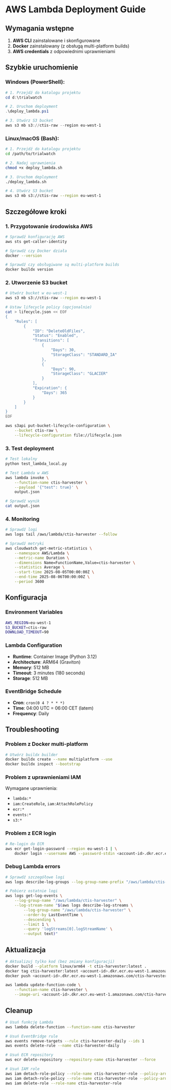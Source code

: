 # AWS Lambda Deployment Guide

## Wymagania wstępne

1. **AWS CLI** zainstalowane i skonfigurowane
2. **Docker** zainstalowany (z obsługą multi-platform builds)
3. **AWS credentials** z odpowiednimi uprawnieniami

## Szybkie uruchomienie

### Windows (PowerShell):
```powershell
# 1. Przejdź do katalogu projektu
cd d:\trialwatch

# 2. Uruchom deployment
.\deploy_lambda.ps1

# 3. Utwórz S3 bucket
aws s3 mb s3://ctis-raw --region eu-west-1
```

### Linux/macOS (Bash):
```bash
# 1. Przejdź do katalogu projektu
cd /path/to/trialwatch

# 2. Nadaj uprawnienia
chmod +x deploy_lambda.sh

# 3. Uruchom deployment
./deploy_lambda.sh

# 4. Utwórz S3 bucket
aws s3 mb s3://ctis-raw --region eu-west-1
```

## Szczegółowe kroki

### 1. Przygotowanie środowiska AWS

```bash
# Sprawdź konfigurację AWS
aws sts get-caller-identity

# Sprawdź czy Docker działa
docker --version

# Sprawdź czy obsługiwane są multi-platform builds
docker buildx version
```

### 2. Utworzenie S3 bucket

```bash
# Utwórz bucket w eu-west-1
aws s3 mb s3://ctis-raw --region eu-west-1

# Ustaw lifecycle policy (opcjonalnie)
cat > lifecycle.json << EOF
{
    "Rules": [
        {
            "ID": "DeleteOldFiles",
            "Status": "Enabled",
            "Transitions": [
                {
                    "Days": 30,
                    "StorageClass": "STANDARD_IA"
                },
                {
                    "Days": 90,
                    "StorageClass": "GLACIER"
                }
            ],
            "Expiration": {
                "Days": 365
            }
        }
    ]
}
EOF

aws s3api put-bucket-lifecycle-configuration \
    --bucket ctis-raw \
    --lifecycle-configuration file://lifecycle.json
```

### 3. Test deployment

```bash
# Test lokalny
python test_lambda_local.py

# Test Lambda w AWS
aws lambda invoke \
    --function-name ctis-harvester \
    --payload '{"test": true}' \
    output.json

# Sprawdź wynik
cat output.json
```

### 4. Monitoring

```bash
# Sprawdź logi
aws logs tail /aws/lambda/ctis-harvester --follow

# Sprawdź metryki
aws cloudwatch get-metric-statistics \
    --namespace AWS/Lambda \
    --metric-name Duration \
    --dimensions Name=FunctionName,Value=ctis-harvester \
    --statistics Average \
    --start-time 2025-08-05T00:00:00Z \
    --end-time 2025-08-06T00:00:00Z \
    --period 3600
```

## Konfiguracja

### Environment Variables
```bash
AWS_REGION=eu-west-1
S3_BUCKET=ctis-raw
DOWNLOAD_TIMEOUT=90
```

### Lambda Configuration
- **Runtime**: Container Image (Python 3.12)
- **Architecture**: ARM64 (Graviton)
- **Memory**: 512 MB
- **Timeout**: 3 minutes (180 seconds)
- **Storage**: 512 MB

### EventBridge Schedule
- **Cron**: `cron(0 4 ? * * *)` 
- **Time**: 04:00 UTC = 06:00 CET (latem)
- **Frequency**: Daily

## Troubleshooting

### Problem z Docker multi-platform
```bash
# Utwórz buildx builder
docker buildx create --name multiplatform --use
docker buildx inspect --bootstrap
```

### Problem z uprawnieniami IAM
Wymagane uprawnienia:
- `lambda:*`
- `iam:CreateRole`, `iam:AttachRolePolicy`
- `ecr:*`
- `events:*`
- `s3:*`

### Problem z ECR login
```bash
# Re-login do ECR
aws ecr get-login-password --region eu-west-1 | \
    docker login --username AWS --password-stdin <account-id>.dkr.ecr.eu-west-1.amazonaws.com
```

### Debug Lambda errors
```bash
# Sprawdź szczegółowe logi
aws logs describe-log-groups --log-group-name-prefix "/aws/lambda/ctis-harvester"

# Pobierz ostatnie logi
aws logs get-log-events \
    --log-group-name "/aws/lambda/ctis-harvester" \
    --log-stream-name "$(aws logs describe-log-streams \
        --log-group-name "/aws/lambda/ctis-harvester" \
        --order-by LastEventTime \
        --descending \
        --limit 1 \
        --query 'logStreams[0].logStreamName' \
        --output text)"
```

## Aktualizacja

```bash
# Aktualizuj tylko kod (bez zmiany konfiguracji)
docker build --platform linux/arm64 -t ctis-harvester:latest .
docker tag ctis-harvester:latest <account-id>.dkr.ecr.eu-west-1.amazonaws.com/ctis-harvester:latest
docker push <account-id>.dkr.ecr.eu-west-1.amazonaws.com/ctis-harvester:latest

aws lambda update-function-code \
    --function-name ctis-harvester \
    --image-uri <account-id>.dkr.ecr.eu-west-1.amazonaws.com/ctis-harvester:latest
```

## Cleanup

```bash
# Usuń funkcję Lambda
aws lambda delete-function --function-name ctis-harvester

# Usuń EventBridge rule
aws events remove-targets --rule ctis-harvester-daily --ids 1
aws events delete-rule --name ctis-harvester-daily

# Usuń ECR repository
aws ecr delete-repository --repository-name ctis-harvester --force

# Usuń IAM role
aws iam detach-role-policy --role-name ctis-harvester-role --policy-arn arn:aws:iam::aws:policy/service-role/AWSLambdaBasicExecutionRole
aws iam detach-role-policy --role-name ctis-harvester-role --policy-arn arn:aws:iam::aws:policy/AmazonS3FullAccess
aws iam delete-role --role-name ctis-harvester-role
```
